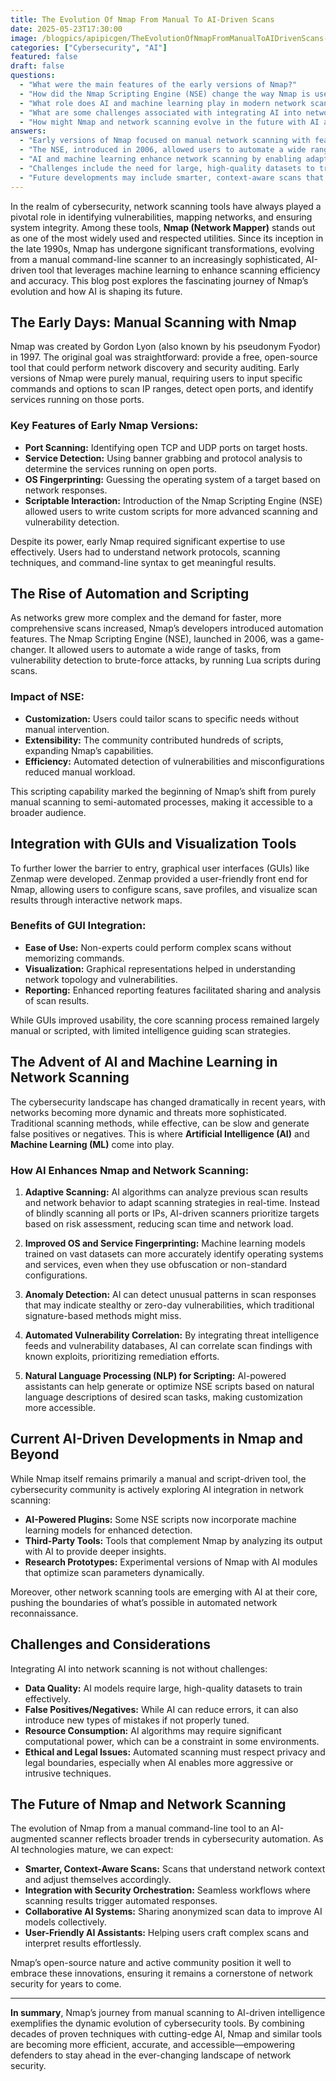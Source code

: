 ```yaml
---
title: The Evolution Of Nmap From Manual To AI-Driven Scans
date: 2025-05-23T17:30:00
image: /blogpics/apipicgen/TheEvolutionOfNmapFromManualToAIDrivenScans-C4YY14DUA3.jpg
categories: ["Cybersecurity", "AI"]
featured: false
draft: false
questions:
  - "What were the main features of the early versions of Nmap?"
  - "How did the Nmap Scripting Engine (NSE) change the way Nmap is used?"
  - "What role does AI and machine learning play in modern network scanning tools like Nmap?"
  - "What are some challenges associated with integrating AI into network scanning?"
  - "How might Nmap and network scanning evolve in the future with AI advancements?"
answers:
  - "Early versions of Nmap focused on manual network scanning with features such as port scanning to identify open TCP and UDP ports, service detection through banner grabbing and protocol analysis, OS fingerprinting to guess the target's operating system, and scriptable interaction via the Nmap Scripting Engine (NSE) for advanced scanning and vulnerability detection."
  - "The NSE, introduced in 2006, allowed users to automate a wide range of scanning tasks by running Lua scripts during scans. This enabled customization, extensibility through community-contributed scripts, and improved efficiency by automating vulnerability detection and reducing manual workload, marking a shift from purely manual scanning to semi-automated processes."
  - "AI and machine learning enhance network scanning by enabling adaptive scanning strategies that prioritize high-risk targets, improving OS and service fingerprinting accuracy, detecting anomalies that may indicate stealthy vulnerabilities, automating vulnerability correlation with threat intelligence, and assisting in generating or optimizing NSE scripts through natural language processing."
  - "Challenges include the need for large, high-quality datasets to train AI models effectively, the risk of new types of false positives or negatives if AI is not properly tuned, significant computational resource requirements, and ethical and legal considerations related to privacy and the aggressiveness of automated scanning techniques."
  - "Future developments may include smarter, context-aware scans that adjust based on network conditions, integration with security orchestration for automated responses, collaborative AI systems that share anonymized scan data to improve models, and user-friendly AI assistants that help users create complex scans and interpret results more easily, ensuring Nmap remains a key tool in network security."
---
```

In the realm of cybersecurity, network scanning tools have always played a pivotal role in identifying vulnerabilities, mapping networks, and ensuring system integrity. Among these tools, **Nmap (Network Mapper)** stands out as one of the most widely used and respected utilities. Since its inception in the late 1990s, Nmap has undergone significant transformations, evolving from a manual command-line scanner to an increasingly sophisticated, AI-driven tool that leverages machine learning to enhance scanning efficiency and accuracy. This blog post explores the fascinating journey of Nmap’s evolution and how AI is shaping its future.

## The Early Days: Manual Scanning with Nmap

Nmap was created by Gordon Lyon (also known by his pseudonym Fyodor) in 1997. The original goal was straightforward: provide a free, open-source tool that could perform network discovery and security auditing. Early versions of Nmap were purely manual, requiring users to input specific commands and options to scan IP ranges, detect open ports, and identify services running on those ports.

### Key Features of Early Nmap Versions:
- **Port Scanning:** Identifying open TCP and UDP ports on target hosts.
- **Service Detection:** Using banner grabbing and protocol analysis to determine the services running on open ports.
- **OS Fingerprinting:** Guessing the operating system of a target based on network responses.
- **Scriptable Interaction:** Introduction of the Nmap Scripting Engine (NSE) allowed users to write custom scripts for more advanced scanning and vulnerability detection.

Despite its power, early Nmap required significant expertise to use effectively. Users had to understand network protocols, scanning techniques, and command-line syntax to get meaningful results.

## The Rise of Automation and Scripting

As networks grew more complex and the demand for faster, more comprehensive scans increased, Nmap’s developers introduced automation features. The Nmap Scripting Engine (NSE), launched in 2006, was a game-changer. It allowed users to automate a wide range of tasks, from vulnerability detection to brute-force attacks, by running Lua scripts during scans.

### Impact of NSE:
- **Customization:** Users could tailor scans to specific needs without manual intervention.
- **Extensibility:** The community contributed hundreds of scripts, expanding Nmap’s capabilities.
- **Efficiency:** Automated detection of vulnerabilities and misconfigurations reduced manual workload.

This scripting capability marked the beginning of Nmap’s shift from purely manual scanning to semi-automated processes, making it accessible to a broader audience.

## Integration with GUIs and Visualization Tools

To further lower the barrier to entry, graphical user interfaces (GUIs) like Zenmap were developed. Zenmap provided a user-friendly front end for Nmap, allowing users to configure scans, save profiles, and visualize scan results through interactive network maps.

### Benefits of GUI Integration:
- **Ease of Use:** Non-experts could perform complex scans without memorizing commands.
- **Visualization:** Graphical representations helped in understanding network topology and vulnerabilities.
- **Reporting:** Enhanced reporting features facilitated sharing and analysis of scan results.

While GUIs improved usability, the core scanning process remained largely manual or scripted, with limited intelligence guiding scan strategies.

## The Advent of AI and Machine Learning in Network Scanning

The cybersecurity landscape has changed dramatically in recent years, with networks becoming more dynamic and threats more sophisticated. Traditional scanning methods, while effective, can be slow and generate false positives or negatives. This is where **Artificial Intelligence (AI)** and **Machine Learning (ML)** come into play.

### How AI Enhances Nmap and Network Scanning:

1. **Adaptive Scanning:**
   AI algorithms can analyze previous scan results and network behavior to adapt scanning strategies in real-time. Instead of blindly scanning all ports or IPs, AI-driven scanners prioritize targets based on risk assessment, reducing scan time and network load.

2. **Improved OS and Service Fingerprinting:**
   Machine learning models trained on vast datasets can more accurately identify operating systems and services, even when they use obfuscation or non-standard configurations.

3. **Anomaly Detection:**
   AI can detect unusual patterns in scan responses that may indicate stealthy or zero-day vulnerabilities, which traditional signature-based methods might miss.

4. **Automated Vulnerability Correlation:**
   By integrating threat intelligence feeds and vulnerability databases, AI can correlate scan findings with known exploits, prioritizing remediation efforts.

5. **Natural Language Processing (NLP) for Scripting:**
   AI-powered assistants can help generate or optimize NSE scripts based on natural language descriptions of desired scan tasks, making customization more accessible.

## Current AI-Driven Developments in Nmap and Beyond

While Nmap itself remains primarily a manual and script-driven tool, the cybersecurity community is actively exploring AI integration in network scanning:

- **AI-Powered Plugins:** Some NSE scripts now incorporate machine learning models for enhanced detection.
- **Third-Party Tools:** Tools that complement Nmap by analyzing its output with AI to provide deeper insights.
- **Research Prototypes:** Experimental versions of Nmap with AI modules that optimize scan parameters dynamically.

Moreover, other network scanning tools are emerging with AI at their core, pushing the boundaries of what’s possible in automated network reconnaissance.

## Challenges and Considerations

Integrating AI into network scanning is not without challenges:

- **Data Quality:** AI models require large, high-quality datasets to train effectively.
- **False Positives/Negatives:** While AI can reduce errors, it can also introduce new types of mistakes if not properly tuned.
- **Resource Consumption:** AI algorithms may require significant computational power, which can be a constraint in some environments.
- **Ethical and Legal Issues:** Automated scanning must respect privacy and legal boundaries, especially when AI enables more aggressive or intrusive techniques.

## The Future of Nmap and Network Scanning

The evolution of Nmap from a manual command-line tool to an AI-augmented scanner reflects broader trends in cybersecurity automation. As AI technologies mature, we can expect:

- **Smarter, Context-Aware Scans:** Scans that understand network context and adjust themselves accordingly.
- **Integration with Security Orchestration:** Seamless workflows where scanning results trigger automated responses.
- **Collaborative AI Systems:** Sharing anonymized scan data to improve AI models collectively.
- **User-Friendly AI Assistants:** Helping users craft complex scans and interpret results effortlessly.

Nmap’s open-source nature and active community position it well to embrace these innovations, ensuring it remains a cornerstone of network security for years to come.

---

**In summary**, Nmap’s journey from manual scanning to AI-driven intelligence exemplifies the dynamic evolution of cybersecurity tools. By combining decades of proven techniques with cutting-edge AI, Nmap and similar tools are becoming more efficient, accurate, and accessible—empowering defenders to stay ahead in the ever-changing landscape of network security.